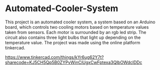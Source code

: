 # Automated-Cooler-System

This project is an automated cooler system, a system based on an Arduino board, which controls two cooling motors based on temperature values taken from sensors. Each motor is surrounded by an rgb led strip. The circuit also contains three light bulbs that light up depending on the temperature value. The project was made using the online platform tinkercad.

https://www.tinkercad.com/things/kYr6ug62Y7t?sharecode=KJ5CH5Qp5B0ZYPvWinCiUgxCwFptexa3QlbOWdclDDc
